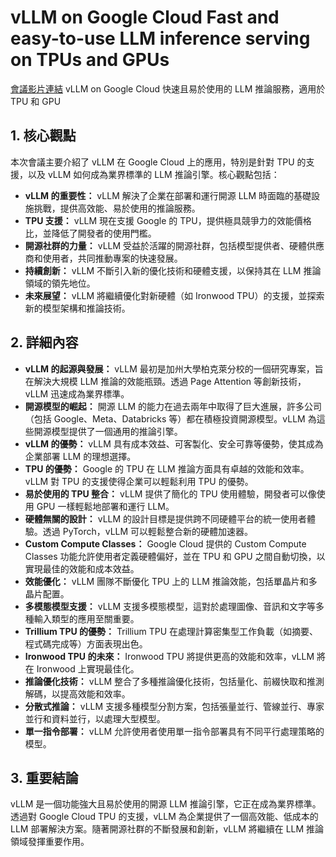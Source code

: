 # vLLM on Google Cloud Fast and easy-to-use LLM inference serving on TPUs and GPUs
[會議影片連結](https://www.youtube.com/watch?v=DqT2TTJxlDs)
vLLM on Google Cloud 快速且易於使用的 LLM 推論服務，適用於 TPU 和 GPU

## 1. 核心觀點

本次會議主要介紹了 vLLM 在 Google Cloud 上的應用，特別是針對 TPU 的支援，以及 vLLM 如何成為業界標準的 LLM 推論引擎。核心觀點包括：

*   **vLLM 的重要性：** vLLM 解決了企業在部署和運行開源 LLM 時面臨的基礎設施挑戰，提供高效能、易於使用的推論服務。
*   **TPU 支援：** vLLM 現在支援 Google 的 TPU，提供極具競爭力的效能價格比，並降低了開發者的使用門檻。
*   **開源社群的力量：** vLLM 受益於活躍的開源社群，包括模型提供者、硬體供應商和使用者，共同推動專案的快速發展。
*   **持續創新：** vLLM 不斷引入新的優化技術和硬體支援，以保持其在 LLM 推論領域的領先地位。
*   **未來展望：** vLLM 將繼續優化對新硬體（如 Ironwood TPU）的支援，並探索新的模型架構和推論技術。

## 2. 詳細內容

*   **vLLM 的起源與發展：** vLLM 最初是加州大學柏克萊分校的一個研究專案，旨在解決大規模 LLM 推論的效能瓶頸。透過 Page Attention 等創新技術，vLLM 迅速成為業界標準。
*   **開源模型的崛起：** 開源 LLM 的能力在過去兩年中取得了巨大進展，許多公司（包括 Google、Meta、Databricks 等）都在積極投資開源模型。vLLM 為這些開源模型提供了一個通用的推論引擎。
*   **vLLM 的優勢：** vLLM 具有成本效益、可客製化、安全可靠等優勢，使其成為企業部署 LLM 的理想選擇。
*   **TPU 的優勢：** Google 的 TPU 在 LLM 推論方面具有卓越的效能和效率。vLLM 對 TPU 的支援使得企業可以輕鬆利用 TPU 的優勢。
*   **易於使用的 TPU 整合：** vLLM 提供了簡化的 TPU 使用體驗，開發者可以像使用 GPU 一樣輕鬆地部署和運行 LLM。
*   **硬體無關的設計：** vLLM 的設計目標是提供跨不同硬體平台的統一使用者體驗。透過 PyTorch，vLLM 可以輕鬆整合新的硬體加速器。
*   **Custom Compute Classes：** Google Cloud 提供的 Custom Compute Classes 功能允許使用者定義硬體偏好，並在 TPU 和 GPU 之間自動切換，以實現最佳的效能和成本效益。
*   **效能優化：** vLLM 團隊不斷優化 TPU 上的 LLM 推論效能，包括單晶片和多晶片配置。
*   **多模態模型支援：** vLLM 支援多模態模型，這對於處理圖像、音訊和文字等多種輸入類型的應用至關重要。
*   **Trillium TPU 的優勢：** Trillium TPU 在處理計算密集型工作負載（如摘要、程式碼完成等）方面表現出色。
*   **Ironwood TPU 的未來：** Ironwood TPU 將提供更高的效能和效率，vLLM 將在 Ironwood 上實現最佳化。
*   **推論優化技術：** vLLM 整合了多種推論優化技術，包括量化、前綴快取和推測解碼，以提高效能和效率。
*   **分散式推論：** vLLM 支援多種模型分割方案，包括張量並行、管線並行、專家並行和資料並行，以處理大型模型。
*   **單一指令部署：** vLLM 允許使用者使用單一指令部署具有不同平行處理策略的模型。

## 3. 重要結論

vLLM 是一個功能強大且易於使用的開源 LLM 推論引擎，它正在成為業界標準。透過對 Google Cloud TPU 的支援，vLLM 為企業提供了一個高效能、低成本的 LLM 部署解決方案。隨著開源社群的不斷發展和創新，vLLM 將繼續在 LLM 推論領域發揮重要作用。
